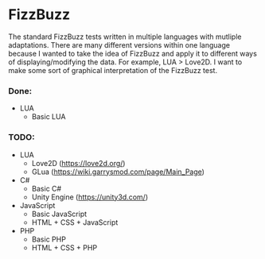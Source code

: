 # FizzBuzz
The standard FizzBuzz tests written in multiple languages with mutliple adaptations. There are many different versions within one language because I wanted to take the idea of FizzBuzz and apply it to different ways of displaying/modifying the data. For example, LUA > Love2D. I want to make some sort of graphical interpretation of the FizzBuzz test.

### Done:
- LUA
    - Basic LUA

### TODO:
- LUA
    - Love2D (https://love2d.org/)
    - GLua (https://wiki.garrysmod.com/page/Main_Page)
- C#
    - Basic C#
    - Unity Engine (https://unity3d.com/)
- JavaScript
    - Basic JavaScript
    - HTML + CSS + JavaScript
- PHP
    - Basic PHP
    - HTML + CSS + PHP
